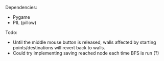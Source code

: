Dependencies:
- Pygame
- PIL (pillow)

Todo:
- Until the middle mouse button is released, walls affected by starting points/destinations will revert back to walls.
- Could try implementing saving reached node each time BFS is run (?)